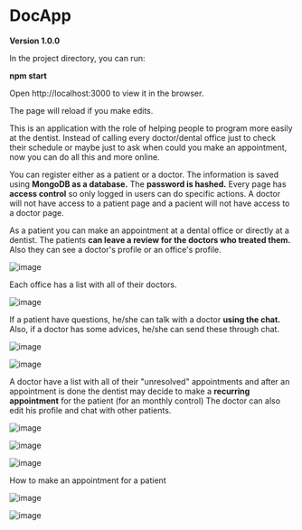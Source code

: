 # DocApp

**Version 1.0.0**

In the project directory, you can run:

**npm start**

Open http://localhost:3000 to view it in the browser.

The page will reload if you make edits.

This is an application with the role of helping people to program more easily at the dentist. Instead of calling every doctor/dental office just to check their 
schedule or maybe just to ask when could you make an appointment, now you can do all this and more online.

You can register either as a patient or a doctor. The information is saved using **MongoDB as a database.** The **password is hashed.** Every page has **access control** so only logged in users can do specific actions. A doctor will not have access to a patient page and a pacient will not have access to a doctor page.

As a patient you can make an appointment at a dental office or directly at a dentist. The patients **can leave a review for the doctors who treated them.**
Also they can see a doctor's profile or an office's profile.

![image](https://user-images.githubusercontent.com/62405899/107881384-cfa58300-6eec-11eb-9e9c-10942314fa3e.png)

Each office has a list with all of their doctors. 

![image](https://user-images.githubusercontent.com/62405899/107881409-f19f0580-6eec-11eb-8fdb-e2c5acfef75d.png)

If a patient have questions, he/she can talk with a doctor **using the chat.** Also, if a doctor has some advices, he/she can send these through chat.

![image](https://user-images.githubusercontent.com/62405899/107881439-07142f80-6eed-11eb-9c20-bc9a419d7c36.png)

![image](https://user-images.githubusercontent.com/62405899/107881550-830e7780-6eed-11eb-809a-bb93e843489c.png)

A doctor have a list with all of their "unresolved" appointments and after an appointment is done the dentist may decide to make a **recurring appointment** for the patient (for an monthly control)
The doctor can also edit his profile and chat with other patients.

![image](https://user-images.githubusercontent.com/62405899/107881657-fe702900-6eed-11eb-847d-70709fed4d5d.png)


![image](https://user-images.githubusercontent.com/62405899/107881695-35463f00-6eee-11eb-81c1-5a4c54daceb7.png)


![image](https://user-images.githubusercontent.com/62405899/107881713-45f6b500-6eee-11eb-99e8-d6f55306e92b.png)

How to make an appointment for a patient

![image](https://user-images.githubusercontent.com/62405899/107881314-7e958f00-6eec-11eb-8c6d-cf6160a2fcf3.png)

![image](https://user-images.githubusercontent.com/62405899/107881362-b69cd200-6eec-11eb-9949-7a6cf220efb8.png)

